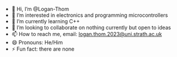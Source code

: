 - 👋 Hi, I’m @Logan-Thom
- 👀 I’m interested in electronics and programming microcontrollers
- 🌱 I’m currently learning C++
- 💞️ I’m looking to collaborate on nothing currently but open to ideas
- 📫 How to reach me, email: logan.thom.2023@uni.strath.ac.uk
- 😄 Pronouns: He/Him
- ⚡ Fun fact: there are none

<!---
Logan-Thom/Logan-Thom is a ✨ special ✨ repository because its `README.md` (this file) appears on your GitHub profile.
You can click the Preview link to take a look at your changes.
--->
